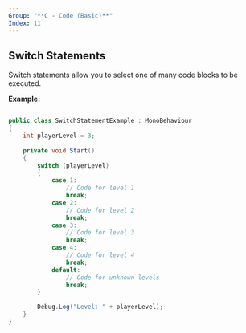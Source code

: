 ```yaml
---
Group: "**C - Code (Basic)**"
Index: 11
---
```


## Switch Statements
Switch statements allow you to select one of many code blocks to be executed.

**Example:**

```csharp

public class SwitchStatementExample : MonoBehaviour
{
	int playerLevel = 3;
	
    private void Start()
    {
		switch (playerLevel)
		{
		    case 1:
		        // Code for level 1
		        break;
		    case 2:
		        // Code for level 2
		        break;
		    case 3:
		        // Code for level 3
		        break;
		    case 4:
		        // Code for level 4
		        break;
		    default:
		        // Code for unknown levels
		        break;
		}

        Debug.Log("Level: " + playerLevel);
    }
}
```
